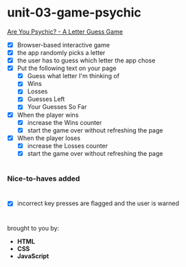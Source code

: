 # unit-03-game-psychic

[Are You Psychic? - A Letter Guess Game](https://rkaseman.github.io/unit-03-game-psychic/)

- [x] Browser-based interactive game
- [x] the app randomly picks a letter
- [x] the user has to guess which letter the app chose
- [x] Put the following text on your page
  - [x] Guess what letter I'm thinking of
  - [x] Wins
  - [x] Losses
  - [x] Guesses Left
  - [x] Your Guesses So Far
- [x] When the player wins
  - [x] increase the Wins counter
  - [x] start the game over without refreshing the page
- [x] When the player loses
  - [x] increase the Losses counter
  - [x] start the game over without refreshing the page
#
### Nice-to-haves added
#
- [x] incorrect key presses are flagged and the user is warned
#
brought to you by:
- **HTML**
- **CSS**
- **JavaScript**
